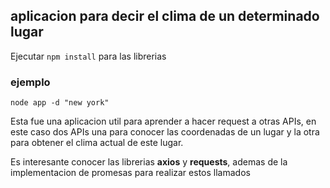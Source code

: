 ## aplicacion para decir el clima de un determinado lugar

Ejecutar ```npm install``` para las librerias

### ejemplo

```node app -d "new york"```

Esta fue una aplicacion util para aprender a hacer request a otras APIs, en este caso dos APIs una para conocer las coordenadas de un lugar y la otra para obtener el clima actual de este lugar.

Es interesante conocer las librerias __axios__ y __requests__, ademas de la implementacion de promesas para realizar estos llamados